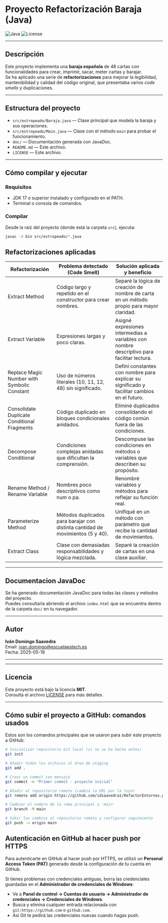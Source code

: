 # Proyecto Refactorización Baraja (Java)

![Java](https://img.shields.io/badge/Java-17-orange) ![License](https://img.shields.io/badge/License-MIT-green)

---

## Descripción

Este proyecto implementa una **baraja española** de 48 cartas con funcionalidades para crear, imprimir, sacar, meter cartas y barajar.  
Se ha aplicado una serie de **refactorizaciones** para mejorar la legibilidad, mantenibilidad y calidad del código original, que presentaba varios *code smells* y duplicaciones.

---

## Estructura del proyecto

- `src/estropeado/Baraja.java` — Clase principal que modela la baraja y sus operaciones.
- `src/estropeado/Main.java` — Clase con el método `main` para probar el funcionamiento.
- `doc/` — Documentación generada con JavaDoc.
- `README.md` — Este archivo.
- `LICENSE` — Este archivo.

---

## Cómo compilar y ejecutar

### Requisitos

- JDK 17 o superior instalado y configurado en el PATH.
- Terminal o consola de comandos.

### Compilar

Desde la raíz del proyecto (donde está la carpeta `src`), ejecuta:

```bash
javac -d bin src/estropeado/*.java

```
## Refactorizaciones aplicadas

| Refactorización                  | Problema detectado (Code Smell)                          | Solución aplicada y beneficio                                             |
|---------------------------------|----------------------------------------------------------|---------------------------------------------------------------------------|
| Extract Method                  | Código largo y repetido en el constructor para crear nombres. | Separé la lógica de creación de nombre de carta en un método propio para mayor claridad. |
| Extract Variable                | Expresiones largas y poco claras.                        | Asigné expresiones intermedias a variables con nombre descriptivo para facilitar lectura. |
| Replace Magic Number with Symbolic Constant | Uso de números literales (10, 11, 12, 48) sin significado. | Definí constantes con nombre para explicar su significado y facilitar cambios en el futuro. |
| Consolidate Duplicate Conditional Fragments | Código duplicado en bloques condicionales anidados.    | Eliminé duplicados consolidando el código común fuera de las condiciones. |
| Decompose Conditional          | Condiciones complejas anidadas que dificultan la comprensión. | Descompuse las condiciones en métodos o variables que describen su propósito. |
| Rename Method / Rename Variable | Nombres poco descriptivos como num o pa.                 | Renombré variables y métodos para reflejar su función real.               |
| Parameterize Method            | Métodos duplicados para barajar con distinta cantidad de movimientos (5 y 40). | Unifiqué en un método con parámetro que recibe la cantidad de movimientos. |
| Extract Class                  | Clase con demasiadas responsabilidades y lógica mezclada. | Separé la creación de cartas en una clase auxiliar.                       |


---


## Documentacion JavaDoc

Se ha generado documentación JavaDoc para todas las clases y métodos del proyecto.  
Puedes consultarla abriendo el archivo `index.html` que se encuentra dentro de la carpeta `doc/` en tu navegador.



---

## Autor

**Iván Domingo Saavedra**  
Email: ivan.domingo@escuelaestech.es  
Fecha: 2025-05-18

---

---

## Licencia

Este proyecto está bajo la licencia **MIT**.  
Consulta el archivo [LICENSE](LICENSE) para más detalles.

---
## Cómo subir el proyecto a GitHub: comandos usados

Estos son los comandos principales que se usaron para subir este proyecto a GitHub:

```bash
# Inicializar repositorio Git local (si no se ha hecho antes)
git init

# Añadir todos los archivos al área de staging
git add .

# Crear un commit con mensaje
git commit -m "Primer commit - proyecto inicial"

# Añadir el repositorio remoto (cambia la URL por la tuya)
git remote add origin https://github.com/idsaavedra1/RefactorEntornos.git

# Cambiar el nombre de la rama principal a 'main'
git branch -M main

# Subir los cambios al repositorio remoto y configurar seguimiento
git push -u origin main

```
## Autenticación en GitHub al hacer push por HTTPS

Para autenticarte en GitHub al hacer push por HTTPS, se utilizó un **Personal Access Token (PAT)** generado desde la configuración de tu cuenta en GitHub.

Si tienes problemas con credenciales antiguas, borra las credenciales guardadas en el **Administrador de credenciales de Windows**:

- Ve a **Panel de control → Cuentas de usuario → Administrador de credenciales → Credenciales de Windows**.
- Busca y elimina cualquier entrada relacionada con `git:https://github.com` o `github.com`.
- Así Git te pedirá las credenciales nuevas cuando hagas push.
